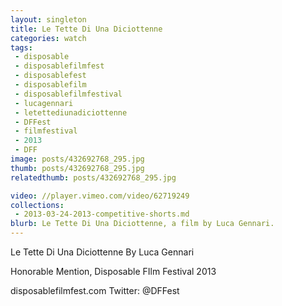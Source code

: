 ```yaml
---
layout: singleton
title: Le Tette Di Una Diciottenne
categories: watch
tags:
 - disposable
 - disposablefilmfest
 - disposablefest
 - disposablefilm
 - disposablefilmfestival
 - lucagennari
 - letettediunadiciottenne
 - DFFest
 - filmfestival
 - 2013
 - DFF
image: posts/432692768_295.jpg
thumb: posts/432692768_295.jpg
relatedthumb: posts/432692768_295.jpg

video: //player.vimeo.com/video/62719249
collections:
 - 2013-03-24-2013-competitive-shorts.md
blurb: Le Tette Di Una Diciottenne, a film by Luca Gennari.
---
```


Le Tette Di Una Diciottenne
By Luca Gennari

Honorable Mention, Disposable FIlm Festival 2013

disposablefilmfest.com
Twitter: @DFFest
